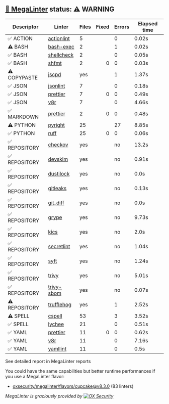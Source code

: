 ## [🦙 MegaLinter](https://megalinter.io/8.3.0) status: ⚠️ WARNING

| Descriptor  |                                  Linter                                   |Files|Fixed|Errors|Elapsed time|
|-------------|---------------------------------------------------------------------------|-----|----:|------|------------|
|✅ ACTION    |[actionlint](https://megalinter.io/8.3.0/descriptors/action_actionlint)    |    5|     |     0|0.02s       |
|⚠️ BASH      |[bash-exec](https://megalinter.io/8.3.0/descriptors/bash_bash_exec)        |    2|     |     1|0.02s       |
|✅ BASH      |[shellcheck](https://megalinter.io/8.3.0/descriptors/bash_shellcheck)      |    2|     |     0|0.05s       |
|✅ BASH      |[shfmt](https://megalinter.io/8.3.0/descriptors/bash_shfmt)                |    2|    0|     0|0.03s       |
|⚠️ COPYPASTE |[jscpd](https://megalinter.io/8.3.0/descriptors/copypaste_jscpd)           |yes  |     |     1|1.37s       |
|✅ JSON      |[jsonlint](https://megalinter.io/8.3.0/descriptors/json_jsonlint)          |    7|     |     0|0.18s       |
|✅ JSON      |[prettier](https://megalinter.io/8.3.0/descriptors/json_prettier)          |    7|    0|     0|0.49s       |
|✅ JSON      |[v8r](https://megalinter.io/8.3.0/descriptors/json_v8r)                    |    7|     |     0|4.66s       |
|✅ MARKDOWN  |[prettier](https://megalinter.io/8.3.0/descriptors/markdown_prettier)      |    2|    0|     0|0.48s       |
|⚠️ PYTHON    |[pyright](https://megalinter.io/8.3.0/descriptors/python_pyright)          |   25|     |    27|8.85s       |
|✅ PYTHON    |[ruff](https://megalinter.io/8.3.0/descriptors/python_ruff)                |   25|    0|     0|0.06s       |
|✅ REPOSITORY|[checkov](https://megalinter.io/8.3.0/descriptors/repository_checkov)      |yes  |     |no    |13.2s       |
|✅ REPOSITORY|[devskim](https://megalinter.io/8.3.0/descriptors/repository_devskim)      |yes  |     |no    |0.91s       |
|✅ REPOSITORY|[dustilock](https://megalinter.io/8.3.0/descriptors/repository_dustilock)  |yes  |     |no    |0.0s        |
|✅ REPOSITORY|[gitleaks](https://megalinter.io/8.3.0/descriptors/repository_gitleaks)    |yes  |     |no    |0.13s       |
|✅ REPOSITORY|[git_diff](https://megalinter.io/8.3.0/descriptors/repository_git_diff)    |yes  |     |no    |0.0s        |
|✅ REPOSITORY|[grype](https://megalinter.io/8.3.0/descriptors/repository_grype)          |yes  |     |no    |9.73s       |
|✅ REPOSITORY|[kics](https://megalinter.io/8.3.0/descriptors/repository_kics)            |yes  |     |no    |2.0s        |
|✅ REPOSITORY|[secretlint](https://megalinter.io/8.3.0/descriptors/repository_secretlint)|yes  |     |no    |1.04s       |
|✅ REPOSITORY|[syft](https://megalinter.io/8.3.0/descriptors/repository_syft)            |yes  |     |no    |1.24s       |
|✅ REPOSITORY|[trivy](https://megalinter.io/8.3.0/descriptors/repository_trivy)          |yes  |     |no    |5.01s       |
|✅ REPOSITORY|[trivy-sbom](https://megalinter.io/8.3.0/descriptors/repository_trivy_sbom)|yes  |     |no    |0.07s       |
|⚠️ REPOSITORY|[trufflehog](https://megalinter.io/8.3.0/descriptors/repository_trufflehog)|yes  |     |     1|2.52s       |
|⚠️ SPELL     |[cspell](https://megalinter.io/8.3.0/descriptors/spell_cspell)             |53   |     |     3|3.52s       |
|✅ SPELL     |[lychee](https://megalinter.io/8.3.0/descriptors/spell_lychee)             |21   |     |     0|0.51s       |
|✅ YAML      |[prettier](https://megalinter.io/8.3.0/descriptors/yaml_prettier)          |11   |    0|     0|0.62s       |
|✅ YAML      |[v8r](https://megalinter.io/8.3.0/descriptors/yaml_v8r)                    |11   |     |     0|7.16s       |
|✅ YAML      |[yamllint](https://megalinter.io/8.3.0/descriptors/yaml_yamllint)          |11   |     |     0|0.5s        |

See detailed report in MegaLinter reports

You could have the same capabilities but better runtime performances if you use a MegaLinter flavor:
- [oxsecurity/megalinter/flavors/cupcake@v8.3.0](https://megalinter.io/8.3.0/flavors/cupcake/) (83 linters)


_MegaLinter is graciously provided by [![OX Security](https://www.ox.security/wp-content/uploads/2022/06/logo.svg?ref=megalinter_comment)](https://www.ox.security/?ref=megalinter)_